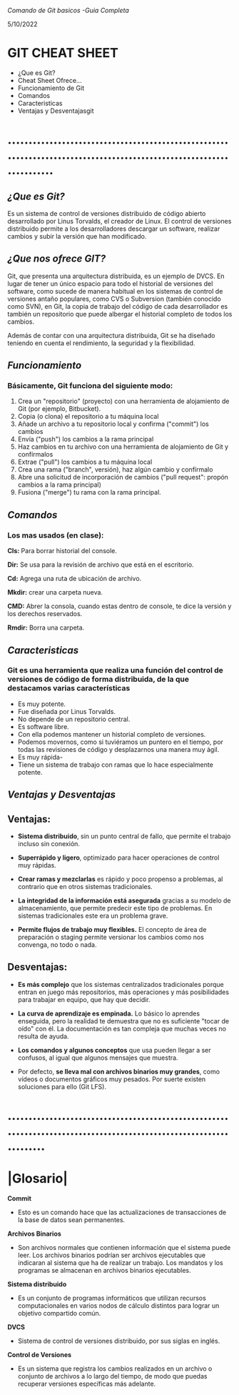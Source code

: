 *Comando de Git basicos -Guia Completa*  

5/10/2022

# GIT CHEAT SHEET
- ¿Que es Git? 
- Cheat Sheet Ofrece...
- Funcionamiento de Git
- Comandos
- Caracteristicas
- Ventajas y Desventajasgit

# .....................................................................................................................

## *¿Que es Git?*
Es un sistema de control de versiones distribuido de código abierto desarrollado por Linus Torvalds, el creador de Linux. El control de versiones distribuido permite a los desarrolladores descargar un software, realizar cambios y subir la versión que han modificado.



## *¿Que nos ofrece GIT?*
Git, que presenta una arquitectura distribuida, es un ejemplo de DVCS. En lugar de tener un único espacio para todo el historial de versiones del software, como sucede de manera habitual en los sistemas de control de versiones antaño populares, como CVS o Subversion (también conocido como SVN), en Git, la copia de trabajo del código de cada desarrollador es también un repositorio que puede albergar el historial completo de todos los cambios.

Además de contar con una arquitectura distribuida, Git se ha diseñado teniendo en cuenta el rendimiento, la seguridad y la flexibilidad.


## *Funcionamiento*
### **Básicamente, Git funciona del siguiente modo:**

1. Crea un "repositorio" (proyecto) con una herramienta de alojamiento de Git (por ejemplo, Bitbucket).
2. Copia (o clona) el repositorio a tu máquina local
3. Añade un archivo a tu repositorio local y confirma ("commit") los cambios
4. Envía ("push") los cambios a la rama principal
5. Haz cambios en tu archivo con una herramienta de alojamiento de Git y confírmalos
6. Extrae ("pull") los cambios a tu máquina local
7. Crea una rama ("branch", versión), haz algún cambio y confírmalo
8. Abre una solicitud de incorporación de cambios ("pull request": propón cambios a la rama principal)
9. Fusiona ("merge") tu rama con la rama principal.


## *Comandos*
### **Los mas usados (en clase):**

**Cls:** Para borrar historial del console.

**Dir:** Se usa para la revisión de archivo que está en el escritorio.

**Cd:** Agrega una ruta de ubicación de archivo.

**Mkdir:** crear una carpeta nueva.

**CMD:** Abrer la consola, cuando estas dentro de console, te dice la versión y los derechos reservados.

**Rmdir:** Borra una carpeta.

## *Caracteristicas*
### **Git es una herramienta que realiza una función del control de versiones de código de forma distribuida, de la que destacamos varias características**

- Es muy potente.
- Fue diseñada por Linus Torvalds.
- No depende de un repositorio central.
- Es software libre.
- Con ella podemos mantener un historial completo de versiones.
- Podemos movernos, como si tuviéramos un puntero en el tiempo, por todas las revisiones de código y desplazarnos una manera muy ágil.
- Es muy rápida-
- Tiene un sistema de trabajo con ramas que lo hace especialmente potente.

## *Ventajas y Desventajas*

## **Ventajas:**
- **Sistema distribuido**, sin un punto central de fallo, que permite el trabajo incluso sin conexión.

- **Superrápido y ligero**, optimizado para hacer operaciones de control muy rápidas.

- **Crear ramas y mezclarlas** es rápido y poco propenso a problemas, al contrario que en otros sistemas tradicionales.

- **La integridad de la información está asegurada** gracias a su modelo de almacenamiento, que permite predecir este tipo de problemas. En sistemas tradicionales este era un problema grave.

- **Permite flujos de trabajo muy flexibles.** El concepto de área de preparación o staging permite versionar los cambios como nos convenga, no todo o nada.

## **Desventajas:**

- **Es más complejo** que los sistemas centralizados tradicionales porque entran en juego más repositorios, más operaciones y más posibilidades para trabajar en equipo, que hay que decidir.

- **La curva de aprendizaje es empinada.** Lo básico lo aprendes enseguida, pero la realidad te demuestra que no es suficiente "tocar de oído" con él. La documentación es tan compleja que muchas veces no resulta de ayuda.

- **Los comandos y algunos conceptos** que usa pueden llegar a ser confusos, al igual que algunos mensajes que muestra.

- Por defecto, **se lleva mal con archivos binarios muy grandes**, como vídeos o documentos gráficos muy pesados. Por suerte existen soluciones para ello (Git LFS).

# ...................................................................................................................

# |Glosario| 

**Commit**
- Esto es un comando hace que las actualizaciones de transacciones de la base de datos sean permanentes.

**Archivos Binarios**
- Son archivos normales que contienen información que el sistema puede leer. Los archivos binarios podrían ser archivos ejecutables que indicaran al sistema que ha de realizar un trabajo. Los mandatos y los programas se almacenan en archivos binarios ejecutables.

**Sistema distribuido**
- Es un conjunto de programas informáticos que utilizan recursos computacionales en varios nodos de cálculo distintos para lograr un objetivo compartido común.

**DVCS**
- Sistema de control de versiones distribuido, por sus siglas en inglés.

**Control de Versiones**
- Es un sistema que registra los cambios realizados en un archivo o conjunto de archivos a lo largo del tiempo, de modo que puedas recuperar versiones específicas más adelante.